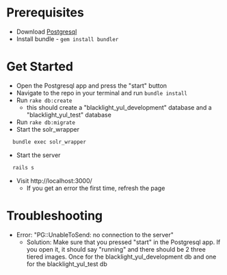 # Prerequisites
- Download [Postgresql](https://postgresapp.com/)
- Install bundle - `gem install bundler`


# Get Started
- Open the Postgresql app and press the "start" button
- Navigate to the repo in your terminal and run `bundle install`
- Run `rake db:create`
  - this should create a "blacklight_yul_development" database and a "blacklight_yul_test" database
- Run `rake db:migrate`
- Start the solr_wrapper
``` bash
  bundle exec solr_wrapper
```
- Start the server
``` bash
  rails s
```
- Visit http://localhost:3000/
  - If you get an error the first time, refresh the page

# Troubleshooting
- Error: "PG::UnableToSend: no connection to the server"
  - Solution: Make sure that you pressed "start" in the Postgresql app. If you open it, it should say "running" and there should be 2 three tiered images. Once for the blacklight_yul_development db and one for the blacklight_yul_test db
